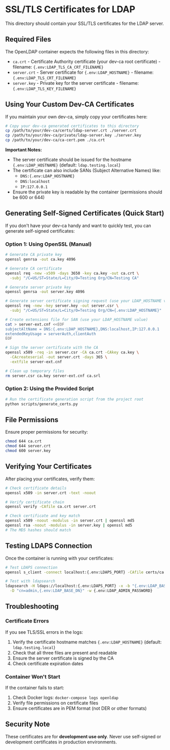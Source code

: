 # SSL/TLS Certificates for LDAP

This directory should contain your SSL/TLS certificates for the LDAP server.

## Required Files

The OpenLDAP container expects the following files in this directory:

- `ca.crt` - Certificate Authority certificate (your dev-ca root certificate) - filename: `{.env:LDAP_TLS_CA_CRT_FILENAME}`
- `server.crt` - Server certificate for `{.env:LDAP_HOSTNAME}` - filename: `{.env:LDAP_TLS_CRT_FILENAME}`
- `server.key` - Private key for the server certificate - filename: `{.env:LDAP_TLS_KEY_FILENAME}`

## Using Your Custom Dev-CA Certificates

If you maintain your own dev-ca, simply copy your certificates here:

```bash
# Copy your dev-ca generated certificates to this directory
cp /path/to/your/dev-ca/certs/ldap-server.crt ./server.crt
cp /path/to/your/dev-ca/private/ldap-server.key ./server.key
cp /path/to/your/dev-ca/ca-cert.pem ./ca.crt
```

**Important Notes:**
- The server certificate should be issued for the hostname `{.env:LDAP_HOSTNAME}` (default: `ldap.testing.local`)
- The certificate can also include SANs (Subject Alternative Names) like:
  - `DNS:{.env:LDAP_HOSTNAME}`
  - `DNS:localhost`
  - `IP:127.0.0.1`
- Ensure the private key is readable by the container (permissions should be 600 or 644)

## Generating Self-Signed Certificates (Quick Start)

If you don't have your dev-ca handy and want to quickly test, you can generate self-signed certificates:

### Option 1: Using OpenSSL (Manual)

```bash
# Generate CA private key
openssl genrsa -out ca.key 4096

# Generate CA certificate
openssl req -new -x509 -days 3650 -key ca.key -out ca.crt \
  -subj "/C=US/ST=State/L=City/O=Testing Org/CN=Testing CA"

# Generate server private key
openssl genrsa -out server.key 4096

# Generate server certificate signing request (use your LDAP_HOSTNAME value)
openssl req -new -key server.key -out server.csr \
  -subj "/C=US/ST=State/L=City/O=Testing Org/CN={.env:LDAP_HOSTNAME}"

# Create extensions file for SAN (use your LDAP_HOSTNAME value)
cat > server-ext.cnf <<EOF
subjectAltName = DNS:{.env:LDAP_HOSTNAME},DNS:localhost,IP:127.0.0.1
extendedKeyUsage = serverAuth,clientAuth
EOF

# Sign the server certificate with the CA
openssl x509 -req -in server.csr -CA ca.crt -CAkey ca.key \
  -CAcreateserial -out server.crt -days 365 \
  -extfile server-ext.cnf

# Clean up temporary files
rm server.csr ca.key server-ext.cnf ca.srl
```

### Option 2: Using the Provided Script

```bash
# Run the certificate generation script from the project root
python scripts/generate_certs.py
```

## File Permissions

Ensure proper permissions for security:

```bash
chmod 644 ca.crt
chmod 644 server.crt
chmod 600 server.key
```

## Verifying Your Certificates

After placing your certificates, verify them:

```bash
# Check certificate details
openssl x509 -in server.crt -text -noout

# Verify certificate chain
openssl verify -CAfile ca.crt server.crt

# Check certificate and key match
openssl x509 -noout -modulus -in server.crt | openssl md5
openssl rsa -noout -modulus -in server.key | openssl md5
# The MD5 hashes should match
```

## Testing LDAPS Connection

Once the container is running with your certificates:

```bash
# Test LDAPS connection
openssl s_client -connect localhost:{.env:LDAPS_PORT} -CAfile certs/ca.crt

# Test with ldapsearch
ldapsearch -H ldaps://localhost:{.env:LDAPS_PORT} -x -b "{.env:LDAP_BASE_DN}" \
  -D "cn=admin,{.env:LDAP_BASE_DN}" -w {.env:LDAP_ADMIN_PASSWORD}
```

## Troubleshooting

### Certificate Errors

If you see TLS/SSL errors in the logs:
1. Verify the certificate hostname matches `{.env:LDAP_HOSTNAME}` (default: `ldap.testing.local`)
2. Check that all three files are present and readable
3. Ensure the server certificate is signed by the CA
4. Check certificate expiration dates

### Container Won't Start

If the container fails to start:
1. Check Docker logs: `docker-compose logs openldap`
2. Verify file permissions on certificate files
3. Ensure certificates are in PEM format (not DER or other formats)

## Security Note

These certificates are for **development use only**. Never use self-signed or development certificates in production environments.
